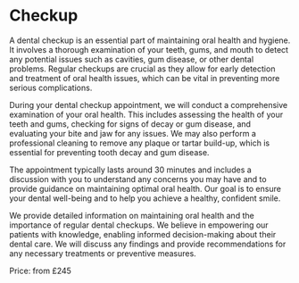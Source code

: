 # Checkup

A dental checkup is an essential part of maintaining oral health and hygiene. It involves a thorough examination of your teeth, gums, and mouth to detect any potential issues such as cavities, gum disease, or other dental problems. Regular checkups are crucial as they allow for early detection and treatment of oral health issues, which can be vital in preventing more serious complications.

During your dental checkup appointment, we will conduct a comprehensive examination of your oral health. This includes assessing the health of your teeth and gums, checking for signs of decay or gum disease, and evaluating your bite and jaw for any issues. We may also perform a professional cleaning to remove any plaque or tartar build-up, which is essential for preventing tooth decay and gum disease.

The appointment typically lasts around 30 minutes and includes a discussion with you to understand any concerns you may have and to provide guidance on maintaining optimal oral health. Our goal is to ensure your dental well-being and to help you achieve a healthy, confident smile.

We provide detailed information on maintaining oral health and the importance of regular dental checkups. We believe in empowering our patients with knowledge, enabling informed decision-making about their dental care. We will discuss any findings and provide recommendations for any necessary treatments or preventive measures.

Price: from £245



